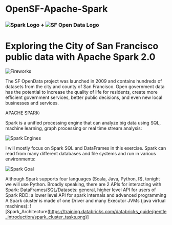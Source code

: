 # OpenSF-Apache-Spark

### ![Spark Logo](http://curriculum-release.s3-website-us-west-2.amazonaws.com/wiki-book/general/logo_spark.png) + ![SF Open Data Logo](http://curriculum-release.s3-website-us-west-2.amazonaws.com/sf_open_data_meetup/logo_sfopendata.png)

# Exploring the City of San Francisco public data with Apache Spark 2.0

![Fireworks](http://curriculum-release.s3-website-us-west-2.amazonaws.com/sf_open_data_meetup/fireworks.png)

The SF OpenData project was launched in 2009 and contains hundreds of datasets from the city and county of San Francisco. 
Open government data has the potential to increase the quality of life for residents, create more efficient government services, 
better public decisions, and even new local businesses and services.

APACHE SPARK:

Spark is a unified processing engine that can analyze big data using SQL, machine learning, graph processing or real time stream analysis:

![Spark Engines](http://curriculum-release.s3-website-us-west-2.amazonaws.com/wiki-book/book_intro/spark_4engines.png)

I will mostly focus on Spark SQL and DataFrames in this exercise.
Spark can read from many different databases and file systems and run in various environments:

![Spark Goal](http://curriculum-release.s3-website-us-west-2.amazonaws.com/wiki-book/book_intro/spark_goal.png)

Although Spark supports four languages (Scala, Java, Python, R), tonight we will use Python. Broadly speaking, there are 2 APIs for interacting with Spark:
DataFrames/SQL/Datasets: general, higher level API for users of Spark
RDD: a lower level API for spark internals and advanced programming
A Spark cluster is made of one Driver and many Executor JVMs (java virtual machines):
![Spark_Architecture(https://training.databricks.com/databricks_guide/gentle_introduction/spark_cluster_tasks.png)]
